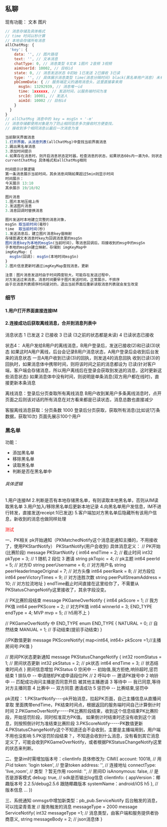 ## 私聊
现有功能：
文本
图片

``` js
// 消息存储及具体格式
// time 时间以秒计算
// 本地会存储所有消息
allChatMsg: {
  'key': {
    data: '', // 图片路径
    text: '', // 文本消息
    chatType: 0, // 消息类型 0文本 1图片 2音频 3视频
    aimUserId: 10002, // 目标id
    state: 0, // 消息发送状态 0初始 1已发送 2已接收 3已读
    type: '', // 具体展示消息类型 time(消息分隔时间) black(黑名单用户消息) 未有(普通消息)
    pbCommData: { // 服务端定义的通用消息头，这里直接拿来用
      msgSn: 13292939, // 消息唯一id
      time: 1xxxxxx, // 发送时间，以服务端时间为准
      srcId: 10001, // 发送人
      aimId: 10002 // 目标id
    }
  }
}
// allChatMsg 消息中的 key = msgSn + '-m'
// 消息存储都使用对象是为了防止相同信息多次接收时方便查找，
// 接收到多个相同消息以最后一次消息为准
```

``` js
当前聊天界面消息
1.打开界面，从消息列表(allChatMsg)中查找当前界面消息
2.踢出黑名单消息
3.添加时间提示
4.如果存在消息时，则开启消息状态定时器，检查消息的状态，如果状态60s内一直为0，则状态置为5并展示重发按钮
currentChatMsg 具体格式和allChatMsg相同

```

``` js
时间提示计算逻辑
第一条消息展示当前时间，其余消息间隔如果超过5min则显示时间
时间展示：
今天展示 13:10
其余展示 19/10/02
```

``` js
图片消息
1.图片本地压缩上传
2.发送图片消息
3.消息回调时替换消息

图片发送时本地建立完整的消息对象，
msgSn 取当前时间(毫秒)
time  取当前时间(秒)
1.发送消息后，建立图片消息key值映射
存储普通文本消息时key为回调消息里的msgSn
图片消息key为本地的msgSn(当前时间)，等消息回调后，将接收到的msg中的msgSn
于本地的msgSn建立映射，存储到 imgKeyMap中
imgKeyMap: {
  msgSn(回调): msgSn(本地时间msgSn)
}
2.图片信息更新时通过imgKeyMap查找消息，更新

注意：图片消息发送时由于时间跨度较大，可能存在发送过程中，
对方发送过来消息，消息时间要早于图片发送时间，正常展示，不排序
由于总消息列表顺序时间是对的，退出当前界面后重新读取消息列表就会发生改变
```



### 细节
#### 1.用户打开界面直接连接IM
#### 2.连接成功后获取离线消息，合并到消息列表中

消息状态
1 已发送
2 已接收
3 已读  (3之前的状态都是未读)
4 已读状态已接收

状态4：
A用户发给B用户的离线消息，B用户登录后，发送已接收(2)和已读(3)状态
如果这时A用户离线，后台会记录B用户消息状态，A用户登录后会收到后台发来的消息状态
一旦A用户收到已读(3)的回执，则发送4的消息回执
收到已读(3)的回执时，如果消息体中携带时间，则将该时间之前的消息都设为
已读(针对客户端，客户端会存储消息，所以用户离线后在登录会获取到发送的消息，这时更新这些消息状态)
如果消息体中没有时间，则说明是单条消息(双方用户都在线时)，直接更新本条消息


离线消息：登录后分页查取所有离线消息
B用户收到某用户多条离线消息时，点开页面之后则该对话的所有消息在对方看来都是已读状态，消息总数也直接减少



客服离线消息获取：分页条数 1000
登录后分页获取，获取所有消息(比如说1万条数据，获取10次)
页面先展示100个用户

### 黑名单
功能：
* 添加黑名单
* 移除黑名单
* 读取黑名单
* 判断是否在黑名单中


###### 具体逻辑
1.用户连接IM
2.判断是否有本地存储黑名单，有则读取本地黑名单，否则从IM读取黑名单
3.用户加入/移除黑名单后更新本地记录
4.向黑名单用户发信息，IM不进行转发，直接发送receipt:1(已发送)
5.客户端加对方黑名单后隐藏所有该用户信息，新收到的消息也做同样处理





<div class="test">
测试
</div>

<style> 
.test {
  color: red;
}
</style>
一、PK相关
pk开始通知（PKMatchedNotify这个消息是通知主播的，不用接收了，使用PKStartNotify）
PKStartNotify(用户会收到)
具体消息定义：
// PK开始(比赛阶段)
message PKStartNotify
{
  int64  endTime                 = 2; // 截止时间
  int32  pkType                  = 3; // 1 随机 2 段位 3 邀请
  string pkTopic                 = 4; // pk主题
  int64  peerId                  = 5; // 对方ID
  string peerUsername            = 6; // 对方用户名
  string peerHeaderImageOriginal = 7; // 对方头像
  int64  peerRank                = 8; // 对方段位
  int64  peerVictoryTimes        = 9; // 对方连胜次数
  string peerPullStreamAddress   = 10; // 对方拉流地址
}
endTime截止时间直接在这里给你了，不需要从PKStatusChangeNotify这里接收了，其余字段没变。


// PK比赛阶段结束
message PKGameOverNotify
{
    int64    pkScore     = 1; // 我方PK值
    int64    peerPKScore = 2; // 对方PK值
    int64    winnerId    = 3;
    END_TYPE endType     = 4;
    MVP      mvp         = 5; // h5用不上
}

// PKGameOverNotify 中 END_TYPE
enum END_TYPE
{
    NATURAL = 0; // 自然结束
    MANUAL  = 1; // 手动结束(提前手动结束)
}


//PK数值更新
message PKScoreNotify{
    map<int64, int64> pkScore =1;//主播房间号:PK值
}

// 房间PK状态更新通知
message PKStatusChangeNotify
{
    int32    roomStatus   = 1; // 房间状态更新
    int32    pkStatus     = 2; // pk状态
    int64    endTime      = 3; // 状态结束时间点
}
房间信息增加 PKStatus
    0 空闲中  -- 初始值,我方拒绝,响铃超时,惩罚结束
    1 排队中  -- 申请随机PK或申请段位PK
    // 2 呼叫中  -- 邀请PK拨号中
    2 响铃中  -- 匹配成功询问主播是否同意开启 被其他主播邀请
    3 等待中  -- 我已同意,等待对方主播同意
    4 比赛中  -- 双方同意 邀请成功
    5 惩罚中  -- 比赛结束,惩罚中

pk流程：
1.PKStartNotify----pk开始消息，拉起PK页面，自己主播信息从直播间拿取
里面携带endTime，PK结束时间点，根据返回的服务端时间自己计算倒计时时间
2.PKGameOverNotify-----PK比赛阶段结束，收到这个信息结束PK比赛阶段，开始惩罚阶段，同时校准双方PK值。
如果倒计时结束时还没有收到这个消息，则按照倒计时为准结束比赛阶段
3.PKScoreNotify-----PK数值更新
4.PKStatusChangeNotify这个不知道还会不会收到，主要是主播端用到，用户端不用也没影响
5.PK惩罚阶段结束？，不知道会收到什么消息，没有看到其它消息定义了，可能会收到PKGameOverNotify，或者根据PKStatusChangeNotify这里的状态来判断。

二、登录im时需增加版本号：clientInfo
具体修改为:
CIM({
    account: 10018, // 用户id
    token: 'login token', // 登录token
    address: '', // 连接地址
    connectType: 'live_room', // 类型 ？暂无作用
    roomId: '', // 房间ID
    isAnonymous: false, // 是否是游客模式
    debug: true, // sdk是否输出log信息
    clientInfo: {
      appVersion：椰趣版本号 2.2.5/debug2.5.6  跟随椰趣版本
      systemName：android/iOS               h5
    }, // 版本信息
    ...
})

三、系统通知
onmsgs中增加新类型：pb_pub.ServiceNotify
后台触发的消息，可以找梁青青发
// 服务触发的消息 messageType = 2000
message ServiceNotify{
    int32 messageType =1;   // 消息类型，由客户端和服务提供者协商意义,
    string messageBody = 2; // json消息体
}